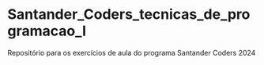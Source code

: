 # Santander_Coders_tecnicas_de_programacao_I

Repositório para os exercícios de aula do programa Santander Coders 2024
